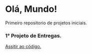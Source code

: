 # Olá, Mundo!
 Primeiro repositorio de projetos iniciais.
 
 ### 1° Projeto de Entregas.
  [Assitir ao código.](https://www.youtube.com/watch?v=1C7D0YLIIYE)
